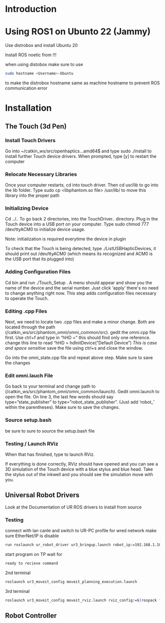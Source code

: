 # Introduction


# Using ROS1 on Ubunto 22 (Jammy)

Use distrobox and install Ubuntu 20

Install ROS noetic from <add link>!!!

when using distobox make sure to use
```bash
sudo hostname <Username>-Ubuntu
```
to make the distrobox hostname same as machine hostname to prevent ROS communication error

# Installation

## The Touch (3d Pen)
### Install Touch Drivers
Go into ~/catkin_ws/src/openhaptics…amd64$ and type sudo ./install to install further Touch device drivers. When prompted, type [y] to restart the computer

### Relocate Necessary Libraries
Once your computer restarts, cd into touch driver. Then cd usr/lib to go into the lib folder. Type sudo cp <libphantom.so file> /usr/lib/ to move this library into the proper path

### Initializing Device
Cd ../.. To go back 2 directories, into the TouchDriver.. directory. Plug in the Touch device into a USB port on your computer. Type sudo chmod 777 /dev/ttyACM0 to initialize device usage.

Note: initialization is required everytime the device in plugin

 To check that the Touch is being detected, type ./ListUSBHapticDevices, it should print out /dev/ttyACM0 (which means its recognized and ACM0 is the USB port that its plugged into)

 ### Adding Configuration Files
 Cd bin and run ./Touch_Setup . A menu should appear and show you the name of the device and the serial number. Just click ‘apply’ there's no need to change anything right now. This step adds configuration files necessary to operate the Touch.

 ### Editing .cpp Files
 Next, we need to locate two .cpp files and make a minor change. Both are located through the path (/catkin_ws/src/phantom_omni/omni_common/src). gedit the omni.cpp file first. Use ctrl+f and type in “hHD =” this should find only one reference. change this line to read “hHD = hdInitDevice(“Default Device”) *This is case and space sensitive* save the file using ctrl+s and close the window.

 Go into the omni_state.cpp file and repeat above step. Make sure to save the changes

 ### Edit omni.lauch File
 Go back to your terminal and change path to (/catkin_ws/src/phantom_omni/omni_common/launch). Gedit omni.launch to open the file. On line 3, the last few words should say type=”state_publisher” to type=”robot_state_publisher”. (Just add ‘robot_’ within the parentheses). Make sure to save the changes.

 ### Source setup.bash
 be sure to sure to source the setup.bash file

### Testing / Launch RViz
When that has finished, type <roslaunch omni_common omni.launch> to launch RViz.

If everything is done correctly, RViz should have opened and you can see a 3D simulation of the Touch device with a blue stylus and blue head. Take the stylus out of the inkwell and you should see the simulation move with you.

## Universal Robot Drivers
Look at the Documentation of UR ROS drivers to install from source

### Testing
connect with lan canle and switch to UR-PC profile for wred network
make sure EtherNet/IP is disable
```bash
run roslaunch ur_robot_driver ur3_bringup.launch robot_ip:=192.168.1.102
```

start program on TP
wait for
```bash
ready to recieve command
```

2nd terminal
```bash
roslaunch ur3_moveit_config moveit_planning_execution.launch
```

3rd terminal
```bash
roslaunch ur3_moveit_config moveit_rviz.launch rviz_config:=$(rospack find ur3_moveit_config)/launch/moveit.rviz
```

## Robot Controller
